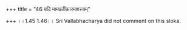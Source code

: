 +++
title = "46 यदि मामप्रतीकारमशस्त्रम्"

+++
।।1.45 1.46।। Sri Vallabhacharya did not comment on this sloka.  
